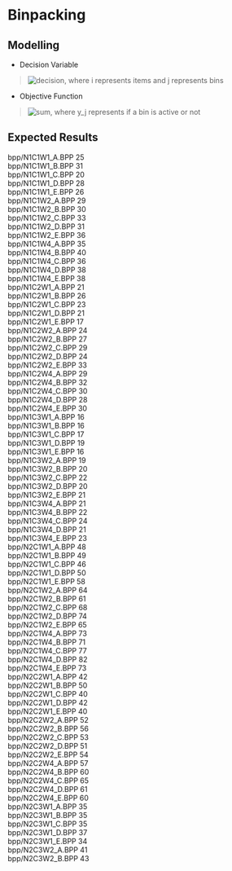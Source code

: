 # Binpacking

## Modelling
* Decision Variable
> <img src="https://latex.codecogs.com/svg.latex?\Large&space;x_{ij}" title="decision" />, where i represents items and j represents bins
  
* Objective Function  
> <img src="https://latex.codecogs.com/svg.latex?\Large&space;min\sum_j{y_j}" title="sum" />, where y_j represents if a bin is active or not

## Expected Results

 bpp/N1C1W1_A.BPP	25	<br>
 bpp/N1C1W1_B.BPP	31	<br>
 bpp/N1C1W1_C.BPP	20	<br>
 bpp/N1C1W1_D.BPP	28	<br>
 bpp/N1C1W1_E.BPP	26	<br>
 bpp/N1C1W2_A.BPP	29	<br>
 bpp/N1C1W2_B.BPP	30	<br>
 bpp/N1C1W2_C.BPP	33	<br>
 bpp/N1C1W2_D.BPP	31	<br>
 bpp/N1C1W2_E.BPP	36	<br>
 bpp/N1C1W4_A.BPP	35	<br>
 bpp/N1C1W4_B.BPP	40	<br>
 bpp/N1C1W4_C.BPP	36	<br>
 bpp/N1C1W4_D.BPP	38	<br>
 bpp/N1C1W4_E.BPP	38	<br>
 bpp/N1C2W1_A.BPP	21	<br>
 bpp/N1C2W1_B.BPP	26	<br>
 bpp/N1C2W1_C.BPP	23	<br>
 bpp/N1C2W1_D.BPP	21	<br>
 bpp/N1C2W1_E.BPP	17	<br>
 bpp/N1C2W2_A.BPP	24	<br>
 bpp/N1C2W2_B.BPP	27	<br>
 bpp/N1C2W2_C.BPP	29	<br>
 bpp/N1C2W2_D.BPP	24	<br>
 bpp/N1C2W2_E.BPP	33	<br>
 bpp/N1C2W4_A.BPP	29	<br>
 bpp/N1C2W4_B.BPP	32	<br>
 bpp/N1C2W4_C.BPP	30	<br>
 bpp/N1C2W4_D.BPP	28	<br>
 bpp/N1C2W4_E.BPP	30	<br>
 bpp/N1C3W1_A.BPP	16	<br>
 bpp/N1C3W1_B.BPP	16	<br>
 bpp/N1C3W1_C.BPP	17	<br>
 bpp/N1C3W1_D.BPP	19	<br>
 bpp/N1C3W1_E.BPP	16	<br>
 bpp/N1C3W2_A.BPP	19	<br>
 bpp/N1C3W2_B.BPP	20	<br>
 bpp/N1C3W2_C.BPP	22	<br>
 bpp/N1C3W2_D.BPP	20	<br>
 bpp/N1C3W2_E.BPP	21	<br>
 bpp/N1C3W4_A.BPP	21	<br>
 bpp/N1C3W4_B.BPP	22	<br>
 bpp/N1C3W4_C.BPP	24	<br>
 bpp/N1C3W4_D.BPP	21	<br>
 bpp/N1C3W4_E.BPP	23	<br>
 bpp/N2C1W1_A.BPP	48	<br>
 bpp/N2C1W1_B.BPP	49	<br>
 bpp/N2C1W1_C.BPP	46	<br>
 bpp/N2C1W1_D.BPP	50	<br>
 bpp/N2C1W1_E.BPP	58	<br>
 bpp/N2C1W2_A.BPP	64	<br>
 bpp/N2C1W2_B.BPP	61	<br>
 bpp/N2C1W2_C.BPP	68	<br>
 bpp/N2C1W2_D.BPP	74	<br>
 bpp/N2C1W2_E.BPP	65	<br>
 bpp/N2C1W4_A.BPP	73	<br>
 bpp/N2C1W4_B.BPP	71	<br>
 bpp/N2C1W4_C.BPP	77	<br>
 bpp/N2C1W4_D.BPP	82	<br>
 bpp/N2C1W4_E.BPP	73	<br>
 bpp/N2C2W1_A.BPP	42	<br>
 bpp/N2C2W1_B.BPP	50	<br>
 bpp/N2C2W1_C.BPP	40	<br>
 bpp/N2C2W1_D.BPP	42	<br>
 bpp/N2C2W1_E.BPP	40	<br>
 bpp/N2C2W2_A.BPP	52	<br>
 bpp/N2C2W2_B.BPP	56	<br>
 bpp/N2C2W2_C.BPP	53	<br>
 bpp/N2C2W2_D.BPP	51	<br>
 bpp/N2C2W2_E.BPP	54	<br>
 bpp/N2C2W4_A.BPP	57	<br>
 bpp/N2C2W4_B.BPP	60	<br>
 bpp/N2C2W4_C.BPP	65	<br>
 bpp/N2C2W4_D.BPP	61	<br>
 bpp/N2C2W4_E.BPP	60	<br>
 bpp/N2C3W1_A.BPP	35	<br>
 bpp/N2C3W1_B.BPP	35	<br>
 bpp/N2C3W1_C.BPP	35	<br>
 bpp/N2C3W1_D.BPP	37	<br>
 bpp/N2C3W1_E.BPP	34	<br>
 bpp/N2C3W2_A.BPP	41	<br>
 bpp/N2C3W2_B.BPP	43	<br>
